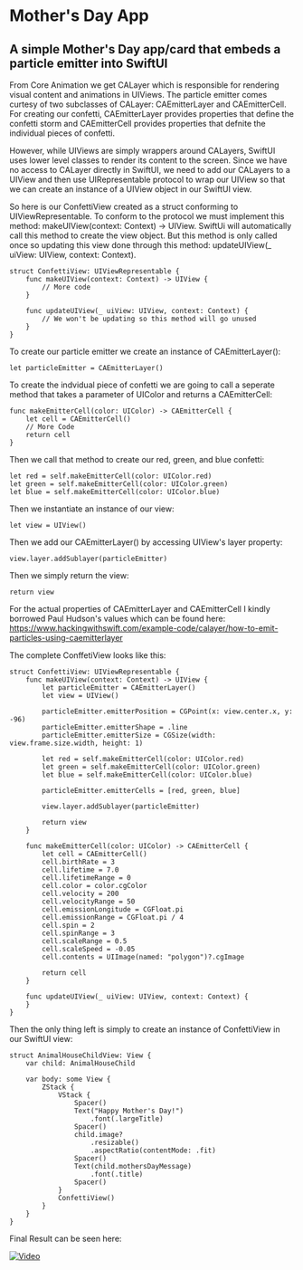 # Mother's Day App
## A simple Mother's Day app/card that embeds a particle emitter into SwiftUI

From Core Animation we get CALayer which is responsible for rendering visual content and animations in UIViews. The particle emitter comes curtesy of two subclasses of CALayer: CAEmitterLayer and CAEmitterCell. For creating our confetti, CAEmitterLayer provides properties that define the confetti storm and CAEmitterCell provides properties that defnite the individual pieces of confetti. 

However, while UIViews are simply wrappers around CALayers, SwiftUI uses lower level classes to render its content to the screen. Since we have no access to CALayer directly in SwiftUI, we need to add our CALayers to a UIView and then use UIRepresentable protocol to wrap our UIView so that we can create an instance of a UIView object in our SwiftUI view. 

So here is our ConfettiView created as a struct conforming to UIViewRepresentable. To conform to the protocol we must implement this method: makeUIView(context: Context) -> UIView. SwiftUi will automatically call this method to create the view object. But this method is only called once so updating this view done through this method: updateUIView(_ uiView: UIView, context: Context).

    struct ConfettiView: UIViewRepresentable {
        func makeUIView(context: Context) -> UIView {
            // More code
        }

        func updateUIView(_ uiView: UIView, context: Context) {
            // We won't be updating so this method will go unused
        }
    }
  
To create our particle emitter we create an instance of CAEmitterLayer():

    let particleEmitter = CAEmitterLayer()

To create the indvidual piece of confetti we are going to call a seperate method that takes a parameter of UIColor and returns a CAEmitterCell:

    func makeEmitterCell(color: UIColor) -> CAEmitterCell {
        let cell = CAEmitterCell()
        // More Code
        return cell
    }
      
Then we call that method to create our red, green, and blue confetti:

    let red = self.makeEmitterCell(color: UIColor.red)
    let green = self.makeEmitterCell(color: UIColor.green)
    let blue = self.makeEmitterCell(color: UIColor.blue)
  
Then we instantiate an instance of our view:

    let view = UIView()
  
Then we add our CAEmitterLayer() by accessing UIView's layer property:

    view.layer.addSublayer(particleEmitter)
  
Then we simply return the view:

    return view
    
For the actual properties of CAEmitterLayer and CAEmitterCell I kindly borrowed Paul Hudson's values which can be found here: https://www.hackingwithswift.com/example-code/calayer/how-to-emit-particles-using-caemitterlayer

The complete ConffetiView looks like this: 
  
    struct ConfettiView: UIViewRepresentable {
        func makeUIView(context: Context) -> UIView {
            let particleEmitter = CAEmitterLayer()
            let view = UIView()

            particleEmitter.emitterPosition = CGPoint(x: view.center.x, y: -96)
            particleEmitter.emitterShape = .line
            particleEmitter.emitterSize = CGSize(width: view.frame.size.width, height: 1)

            let red = self.makeEmitterCell(color: UIColor.red)
            let green = self.makeEmitterCell(color: UIColor.green)
            let blue = self.makeEmitterCell(color: UIColor.blue)

            particleEmitter.emitterCells = [red, green, blue]

            view.layer.addSublayer(particleEmitter)

            return view
        }
    
        func makeEmitterCell(color: UIColor) -> CAEmitterCell {
            let cell = CAEmitterCell()
            cell.birthRate = 3
            cell.lifetime = 7.0
            cell.lifetimeRange = 0
            cell.color = color.cgColor
            cell.velocity = 200
            cell.velocityRange = 50
            cell.emissionLongitude = CGFloat.pi
            cell.emissionRange = CGFloat.pi / 4
            cell.spin = 2
            cell.spinRange = 3
            cell.scaleRange = 0.5
            cell.scaleSpeed = -0.05
            cell.contents = UIImage(named: "polygon")?.cgImage

            return cell
        }

        func updateUIView(_ uiView: UIView, context: Context) {
        }
    }
  
Then the only thing left is simply to create an instance of ConfettiView in our SwiftUI view:

    struct AnimalHouseChildView: View {
        var child: AnimalHouseChild
    
        var body: some View {
            ZStack {
                VStack {
                    Spacer()
                    Text("Happy Mother's Day!")
                        .font(.largeTitle)
                    Spacer()
                    child.image?
                        .resizable()
                        .aspectRatio(contentMode: .fit)
                    Spacer()
                    Text(child.mothersDayMessage)
                        .font(.title)
                    Spacer()
                }
                ConfettiView()
            }
        }
    }
 
Final Result can be seen here:

[![Video](http://img.youtube.com/vi/R9CEKy4DSoM/0.jpg)](https://youtu.be/R9CEKy4DSoM "Video")
